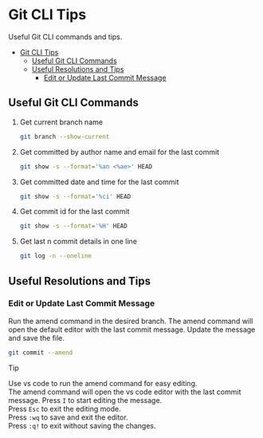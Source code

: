 # Git CLI Tips

Useful Git CLI commands and tips.

- [Git CLI Tips](#git-cli-tips)
  - [Useful Git CLI Commands](#useful-git-cli-commands)
  - [Useful Resolutions and Tips](#useful-resolutions-and-tips)
    - [Edit or Update Last Commit Message](#edit-or-update-last-commit-message)

## Useful Git CLI Commands

1. Get current branch name

   ```bash
   git branch --show-current
   ```

2. Get committed by author name and email for the last commit

   ```bash
   git show -s --format='%an <%ae>' HEAD
   ```

3. Get committed date and time for the last commit

   ```bash
   git show -s --format='%ci' HEAD
   ```

4. Get commit id for the last commit

   ```bash
   git show -s --format='%H' HEAD
   ```

5. Get last n commit details in one line

   ```bash
   git log -n --oneline
   ```

## Useful Resolutions and Tips

### Edit or Update Last Commit Message

Run the amend command in the desired branch. The amend command will open the default editor with the last commit
message. Update the message and save the file.

```bash
git commit --amend
```

> [!TIP]
> Use vs code to run the amend command for easy editing.<br>
> The amend command will open the vs code editor with the last commit message. Press `I` to start editing the
> message.<br>
> Press `Esc` to exit the editing mode.<br>
> Press `:wq` to save and exit the editor.<br>
> Press `:q!` to exit without saving the changes.
